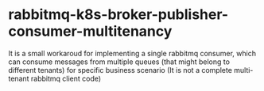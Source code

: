 # rabbitmq-k8s-broker-publisher-consumer-multitenancy

It is a small workaroud for implementing a single rabbitmq consumer, which can consume messages from multiple queues (that might belong to different tenants) for specific business scenario (It is not a complete multi-tenant rabbitmq client code)
